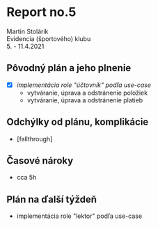 # Report no.5
Martin Stolárik\
Evidencia (športového) klubu\
5. - 11.4.2021	

## Pôvodný plán a jeho plnenie
- [x] _implementácia role "účtovník" podľa use-case_
	- vytváranie, úprava a odstránenie položiek
	- vytváranie, úprava a odstránenie platieb

## Odchýlky od plánu, komplikácie
* [fallthrough]

## Časové nároky
* cca 5h

## Plán na ďalší týždeň
* implementácia role "lektor" podľa use-case